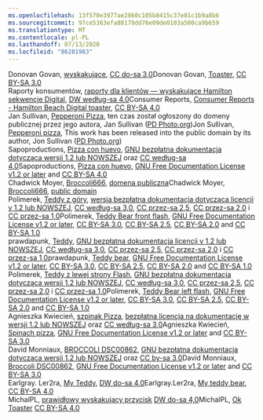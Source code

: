 ```yaml
---
ms.openlocfilehash: 13f570e3977ae2860c105b8415c37e01c1b9a8b6
ms.sourcegitcommit: 97ce5363efa88179dd76e09de0103a500ca9b659
ms.translationtype: MT
ms.contentlocale: pl-PL
ms.lasthandoff: 07/13/2020
ms.locfileid: "86281983"
---
```

<span data-ttu-id="177c5-101">Donovan Govan, [wyskakujące](https://commons.wikimedia.org/wiki/File:Toaster.jpg), [CC do-sa 3,0](https://creativecommons.org/licenses/by-sa/3.0/legalcode)</span><span class="sxs-lookup"><span data-stu-id="177c5-101">Donovan Govan, [Toaster](https://commons.wikimedia.org/wiki/File:Toaster.jpg), [CC BY-SA 3.0](https://creativecommons.org/licenses/by-sa/3.0/legalcode)</span></span>  
<span data-ttu-id="177c5-102">Raporty konsumentów, [raporty dla klientów — wyskakujące Hamilton sekwencje Digital](https://commons.wikimedia.org/wiki/File:Consumer_Reports_-_Hamilton_Beach_Digital_toaster.tiff), [DW według-sa 4,0](https://creativecommons.org/licenses/by-sa/4.0/deed.en)</span><span class="sxs-lookup"><span data-stu-id="177c5-102">Consumer Reports, [Consumer Reports - Hamilton Beach Digital toaster](https://commons.wikimedia.org/wiki/File:Consumer_Reports_-_Hamilton_Beach_Digital_toaster.tiff), [CC BY-SA 4.0](https://creativecommons.org/licenses/by-sa/4.0/deed.en)</span></span>  
<span data-ttu-id="177c5-103">Jan Sullivan, [Pepperoni Pizza](https://commons.wikimedia.org/wiki/File:Pepperoni_pizza.jpg), ten czas został ogłoszony do domeny publicznej przez jego autora, Jan Sullivan ([PD Photo.org](http://pdphoto.org/))</span><span class="sxs-lookup"><span data-stu-id="177c5-103">Jon Sullivan, [Pepperoni pizza](https://commons.wikimedia.org/wiki/File:Pepperoni_pizza.jpg), This work has been released into the public domain by its author, Jon Sullivan ([PD Photo.org](http://pdphoto.org/))</span></span>  
<span data-ttu-id="177c5-104">Sapoproductions, [Pizza con huevo](https://commons.wikimedia.org/wiki/File:Pizza_con_huevo.jpg), [GNU bezpłatna dokumentacja dotycząca wersji 1.2 lub NOWSZEJ](https://en.wikipedia.org/wiki/en:GNU_Free_Documentation_License) oraz [CC według-sa 4,0](https://creativecommons.org/licenses/by-sa/4.0/)</span><span class="sxs-lookup"><span data-stu-id="177c5-104">Sapoproductions, [Pizza con huevo](https://commons.wikimedia.org/wiki/File:Pizza_con_huevo.jpg), [GNU Free Documentation License v1.2 or later](https://en.wikipedia.org/wiki/en:GNU_Free_Documentation_License) and [CC BY-SA 4.0](https://creativecommons.org/licenses/by-sa/4.0/)</span></span>  
<span data-ttu-id="177c5-105">Chadwick Moyer, [Broccoli666](https://commons.wikimedia.org/wiki/File:Broccoli666.jpg), [domena publiczna](https://en.wikipedia.org/wiki/Public_domain)</span><span class="sxs-lookup"><span data-stu-id="177c5-105">Chadwick Moyer, [Broccoli666](https://commons.wikimedia.org/wiki/File:Broccoli666.jpg), [public domain](https://en.wikipedia.org/wiki/Public_domain)</span></span>  
<span data-ttu-id="177c5-106">Polimerek, [Teddy z góry](https://commons.wikimedia.org/wiki/File:Teddy_Bear_front_flash.jpg), [wersja bezpłatna dokumentacja dotycząca licencji v 1.2 lub NOWSZEJ](https://en.wikipedia.org/wiki/en:GNU_Free_Documentation_License), [CC według-sa 3,0](https://creativecommons.org/licenses/by-sa/3.0/legalcode), [CC przez-sa 2,5](https://creativecommons.org/licenses/by-sa/2.5/deed.en), [CC przez-sa 2,0](https://creativecommons.org/licenses/by-sa/2.0/deed.en) i [CC przez-sa 1,0](https://creativecommons.org/licenses/by-sa/1.0/deed.en)</span><span class="sxs-lookup"><span data-stu-id="177c5-106">Polimerek, [Teddy Bear front flash](https://commons.wikimedia.org/wiki/File:Teddy_Bear_front_flash.jpg), [GNU Free Documentation License v1.2 or later](https://en.wikipedia.org/wiki/en:GNU_Free_Documentation_License), [CC BY-SA 3.0](https://creativecommons.org/licenses/by-sa/3.0/legalcode), [CC BY-SA 2.5](https://creativecommons.org/licenses/by-sa/2.5/deed.en), [CC BY-SA 2.0](https://creativecommons.org/licenses/by-sa/2.0/deed.en) and [CC BY-SA 1.0](https://creativecommons.org/licenses/by-sa/1.0/deed.en)</span></span>  
<span data-ttu-id="177c5-107">prawdapunk, [Teddy](https://commons.wikimedia.org/wiki/File:Teddy_bear.jpg), [GNU bezpłatna dokumentacja licencji v 1.2 lub NOWSZEJ](https://en.wikipedia.org/wiki/en:GNU_Free_Documentation_License), [CC według-sa 3,0](https://creativecommons.org/licenses/by-sa/3.0/legalcode), [CC przez-sa 2,5](https://creativecommons.org/licenses/by-sa/2.5/deed.en), [CC przez-sa 2,0](https://creativecommons.org/licenses/by-sa/2.0/deed.en) i [CC przez-sa 1,0](https://creativecommons.org/licenses/by-sa/1.0/deed.en)</span><span class="sxs-lookup"><span data-stu-id="177c5-107">prawdapunk, [Teddy bear](https://commons.wikimedia.org/wiki/File:Teddy_bear.jpg), [GNU Free Documentation License v1.2 or later](https://en.wikipedia.org/wiki/en:GNU_Free_Documentation_License), [CC BY-SA 3.0](https://creativecommons.org/licenses/by-sa/3.0/legalcode), [CC BY-SA 2.5](https://creativecommons.org/licenses/by-sa/2.5/deed.en), [CC BY-SA 2.0](https://creativecommons.org/licenses/by-sa/2.0/deed.en) and [CC BY-SA 1.0](https://creativecommons.org/licenses/by-sa/1.0/deed.en)</span></span>  
<span data-ttu-id="177c5-108">Polimerek, [Teddy z lewej strony Flash](https://commons.wikimedia.org/wiki/File:Teddy_Bear_left_flash.jpg), [GNU bezpłatna dokumentacja dotycząca wersji 1.2 lub NOWSZEJ](https://en.wikipedia.org/wiki/en:GNU_Free_Documentation_License), [CC według-sa 3,0](https://creativecommons.org/licenses/by-sa/3.0/legalcode), [CC przez-sa 2,5](https://creativecommons.org/licenses/by-sa/2.5/deed.en), [CC przez-sa 2,0](https://creativecommons.org/licenses/by-sa/2.0/deed.en) i [CC przez-sa 1,0](https://creativecommons.org/licenses/by-sa/1.0/deed.en)</span><span class="sxs-lookup"><span data-stu-id="177c5-108">Polimerek, [Teddy Bear left flash](https://commons.wikimedia.org/wiki/File:Teddy_Bear_left_flash.jpg),  [GNU Free Documentation License v1.2 or later](https://en.wikipedia.org/wiki/en:GNU_Free_Documentation_License), [CC BY-SA 3.0](https://creativecommons.org/licenses/by-sa/3.0/legalcode), [CC BY-SA 2.5](https://creativecommons.org/licenses/by-sa/2.5/deed.en), [CC BY-SA 2.0](https://creativecommons.org/licenses/by-sa/2.0/deed.en) and [CC BY-SA 1.0](https://creativecommons.org/licenses/by-sa/1.0/deed.en)</span></span>  
<span data-ttu-id="177c5-109">Agnieszka Kwiecień, [szpinak Pizza](https://commons.wikimedia.org/wiki/File:Spinach_pizza.jpg), [bezpłatna licencja na dokumentację w wersji 1.2 lub NOWSZEJ](https://en.wikipedia.org/wiki/en:GNU_Free_Documentation_License) oraz [CC według-sa 3,0](https://creativecommons.org/licenses/by-sa/3.0/legalcode)</span><span class="sxs-lookup"><span data-stu-id="177c5-109">Agnieszka Kwiecień, [Spinach pizza](https://commons.wikimedia.org/wiki/File:Spinach_pizza.jpg), [GNU Free Documentation License v1.2 or later](https://en.wikipedia.org/wiki/en:GNU_Free_Documentation_License) and [CC BY-SA 3.0](https://creativecommons.org/licenses/by-sa/3.0/legalcode)</span></span>  
<span data-ttu-id="177c5-110">David Monniaux, [BROCCOLI DSC00862](https://commons.wikimedia.org/wiki/File:Broccoli_DSC00862.png), [GNU bezpłatna dokumentacja dotycząca wersji 1.2 lub NOWSZEJ](https://en.wikipedia.org/wiki/en:GNU_Free_Documentation_License) oraz [CC by-sa 3,0](https://creativecommons.org/licenses/by-sa/3.0/legalcode)</span><span class="sxs-lookup"><span data-stu-id="177c5-110">David Monniaux, [Broccoli DSC00862](https://commons.wikimedia.org/wiki/File:Broccoli_DSC00862.png), [GNU Free Documentation License v1.2 or later](https://en.wikipedia.org/wiki/en:GNU_Free_Documentation_License) and [CC BY-SA 3.0](https://creativecommons.org/licenses/by-sa/3.0/legalcode)</span></span>  
<span data-ttu-id="177c5-111">Earlgray. Ler2ra, [My Teddy](https://commons.wikimedia.org/wiki/File:My_teddy_bear.jpg), [DW do-sa 4,0](https://creativecommons.org/licenses/by-sa/4.0/deed.en)</span><span class="sxs-lookup"><span data-stu-id="177c5-111">Earlgray.Ler2ra, [My teddy bear](https://commons.wikimedia.org/wiki/File:My_teddy_bear.jpg),  [CC BY-SA 4.0](https://creativecommons.org/licenses/by-sa/4.0/deed.en)</span></span>  
<span data-ttu-id="177c5-112">MichalPL, [prawidłowy wyskakujący przycisk](https://commons.wikimedia.org/wiki/File:OK._Toaster.jpg) [DW do-sa 4,0](https://creativecommons.org/licenses/by-sa/4.0/deed.en)</span><span class="sxs-lookup"><span data-stu-id="177c5-112">MichalPL, [Ok Toaster](https://commons.wikimedia.org/wiki/File:OK._Toaster.jpg) [CC BY-SA 4.0](https://creativecommons.org/licenses/by-sa/4.0/deed.en)</span></span>  
